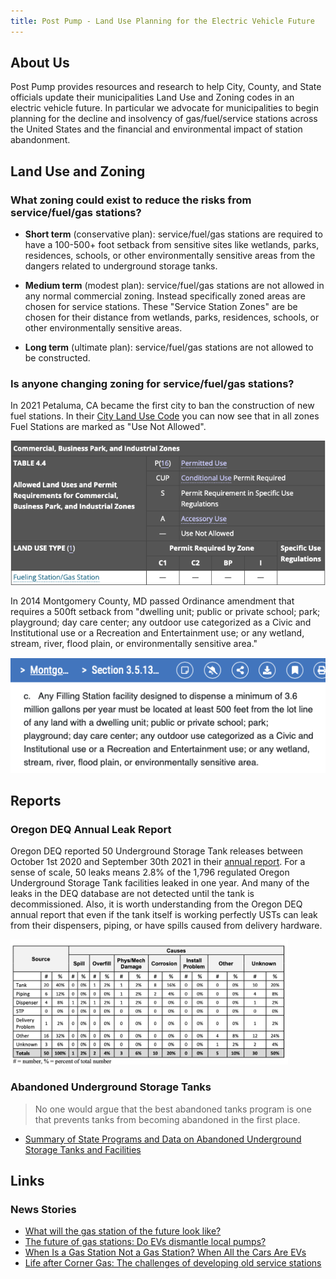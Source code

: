 ```yaml
---
title: Post Pump - Land Use Planning for the Electric Vehicle Future
---
```


## About Us

Post Pump provides resources and research to help City, County, and State officials update their municipalities Land Use and Zoning codes in an electric vehicle future. In particular we advocate for municipalities to begin planning for the decline and insolvency of gas/fuel/service stations across the United States and the financial and environmental impact of station abandonment.

## Land Use and Zoning

### What zoning could exist to reduce the risks from service/fuel/gas stations?

- **Short term** (conservative plan): service/fuel/gas stations are required to have a 100-500+ foot setback from sensitive sites like wetlands, parks, residences, schools, or other environmentally sensitive areas from the dangers related to underground storage tanks.

- **Medium term** (modest plan): service/fuel/gas stations are not allowed in any normal commercial zoning. Instead specifically zoned areas are chosen for service stations. These "Service Station Zones" are be chosen for their distance from wetlands, parks, residences, schools, or other environmentally sensitive areas.

- **Long term** (ultimate plan): service/fuel/gas stations are not allowed to be constructed.

### Is anyone changing zoning for service/fuel/gas stations?

In 2021 Petaluma, CA became the first city to ban the construction of new fuel stations. In their [City Land Use Code](https://petaluma.municipal.codes/ZoningOrds/4.Tables) you can now see that in all zones Fuel Stations are marked as "Use Not Allowed".

![Petaluma Commercial Code with No Fuel Station Use](/assets/img/petaluma-code.png)


In 2014 Montgomery County, MD passed Ordinance amendment that requires a 500ft setback from "dwelling unit; public or private school; park; playground; day care center; any outdoor use categorized as a Civic and Institutional use or a Recreation and Entertainment use; or any wetland, stream, river, flood plain, or environmentally sensitive area."

![Montgomery County setback ordinance](/assets/img/montgomery-code.png)

## Reports

### Oregon DEQ Annual Leak Report

Oregon DEQ reported 50 Underground Storage Tank releases between October 1st 2020 and September 30th 2021 in their [annual report](/assets/docs/oregon/oregon-deq-2021-ust-report.pdf). For a sense of scale, 50 leaks means 2.8% of the 1,796 regulated Oregon Underground Storage Tank facilities leaked in one year. And many of the leaks in the DEQ database are not detected until the tank is decommissioned. Also, it is worth understanding from the Oregon DEQ annual report that even if the tank itself is working perfectly USTs can leak from their dispensers, piping, or have spills caused from delivery hardware.

<a href="/assets/img/ust-spill-causes.png"><img src="/assets/img/ust-spill-causes.png" height="200" /></a>

### Abandoned Underground Storage Tanks

> No one would argue that the best abandoned tanks program is one that prevents tanks from becoming abandoned in the first place.

- [Summary of State Programs and Data on Abandoned Underground Storage Tanks and Facilities](https://astswmo.org/summary-of-state-programs-and-data-on-abandoned-underground-storage-tanks-and-facilities/#)

## Links

### News Stories

- [What will the gas station of the future look like?](https://www.rocklandtrust.com/financial-education/what-will-the-gas-station-of-the-future-look-like-)
- [The future of gas stations: Do EVs dismantle local pumps?](https://www.cnet.com/roadshow/news/future-gas-station-ev/)
- [When Is a Gas Station Not a Gas Station? When All the Cars Are EVs](https://www.bloomberg.com/news/articles/2021-02-18/when-cars-are-all-electric-we-ll-still-have-gas-stations)
- [Life after Corner Gas: The challenges of developing old service stations](https://web.archive.org/web/20170316171922/https://www.theglobeandmail.com/report-on-business/industry-news/property-report/life-after-corner-gas-the-challenges-of-developing-old-service-stations/article32219739/)
